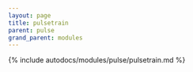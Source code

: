 ```yaml
---
layout: page
title: pulsetrain
parent: pulse
grand_parent: modules
---
```


{% include autodocs/modules/pulse/pulsetrain.md %}
